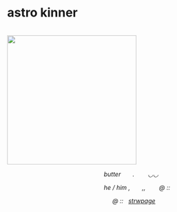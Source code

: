 # astro kinner

<p style="text-align: justify;"><em>&nbsp; &nbsp; &nbsp; &nbsp; &nbsp; &nbsp; &nbsp; &nbsp; &nbsp; &nbsp; &nbsp; &nbsp; &nbsp; &nbsp; &nbsp; &nbsp; &nbsp; &nbsp; &nbsp; &nbsp; &nbsp; &nbsp; &nbsp; &nbsp; &nbsp; &nbsp; &nbsp; &nbsp; &nbsp; &nbsp;<img src="https://github.com/user-attachments/assets/dd0a7b1e-d7c3-4017-9ef0-be6e9cd0c2d4"
class="fr-fic fr-dib" width="300" height="299.712"></p>

<p style="text-align: justify;"><em> &nbsp;&nbsp; &nbsp; &nbsp; &nbsp; &nbsp; &nbsp; &nbsp; &nbsp; &nbsp; &nbsp; &nbsp; &nbsp; &nbsp; &nbsp; &nbsp; &nbsp; &nbsp; &nbsp; &nbsp; &nbsp; &nbsp; &nbsp; &nbsp; &nbsp; &nbsp; &nbsp; &nbsp; &nbsp;  butter &nbsp;&nbsp;&nbsp;&nbsp;&nbsp;&nbsp;.&nbsp;&nbsp;&nbsp;&nbsp;&nbsp;&nbsp;&nbsp;&nbsp;◡◡ &nbsp;</p>

<p style="text-align: justify;"><em> &nbsp;&nbsp; &nbsp; &nbsp; &nbsp; &nbsp; &nbsp; &nbsp; &nbsp; &nbsp; &nbsp; &nbsp; &nbsp; &nbsp; &nbsp; &nbsp; &nbsp; &nbsp; &nbsp; &nbsp; &nbsp; &nbsp; &nbsp; &nbsp; &nbsp; &nbsp; &nbsp; &nbsp; &nbsp;  he / him , &nbsp;&nbsp;&nbsp;&nbsp;&nbsp;&nbsp;,,&nbsp;&nbsp;&nbsp;&nbsp;&nbsp;&nbsp;&nbsp;&nbsp;@ :: &nbsp;</p>

<p style="text-align: justify;"><em> &nbsp;&nbsp; &nbsp; &nbsp; &nbsp; &nbsp; &nbsp; &nbsp; &nbsp; &nbsp; &nbsp; &nbsp; &nbsp; &nbsp; &nbsp; &nbsp; &nbsp; &nbsp; &nbsp; &nbsp; &nbsp; &nbsp; &nbsp; &nbsp; &nbsp; &nbsp; &nbsp; &nbsp; &nbsp;&nbsp;&nbsp;&nbsp;&nbsp;&nbsp;&nbsp;@ :: &nbsp; <a href="https://buttrsdrawings.straw.page" id=""  > strwpage </a> 




